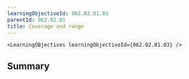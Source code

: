 ```yaml
---
learningObjectiveId: 062.02.01.03
parentId: 062.02.01
title: Coverage and range
---
```


```tsx eval
<LearningOBjectives learningObjectiveId={062.02.01.03} />
```

## Summary
